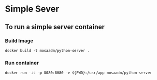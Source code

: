 # Simple Sever

## To run a simple server container

### Build Image
```
docker build -t mosaadm/python-server . 
```
### Run container
```
docker run -it -p 8080:8080 -v ${PWD}:/usr/app mosaadm/python-server
```